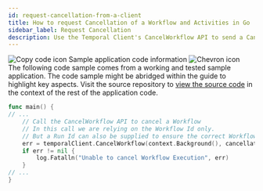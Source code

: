 ```yaml
---
id: request-cancellation-from-a-client
title: How to request Cancellation of a Workflow and Activities in Go
sidebar_label: Request Cancellation
description: Use the Temporal Client's CancelWorkflow API to send a Cancellation Request to the Workflow.
---
```


<!-- DO NOT EDIT THIS FILE DIRECTLY.
THIS FILE IS GENERATED from https://github.com/temporalio/documentation/blob/main/sample-apps/go/features/cancellation/cancel/main.go. -->

<div class="copycode-notice-container"><div class="copycode-notice"><img data-style="copycode-icon" src="/icons/copycode.png" alt="Copy code icon" /> Sample application code information <img id="i-id1949357209" data-event="clickable-copycode-info" data-style="chevron-icon" src="/icons/chevron.png" alt="Chevron icon" /></div><div id="copycode-info-id1949357209" class="copycode-info">The following code sample comes from a working and tested sample application. The code sample might be abridged within the guide to highlight key aspects. Visit the source repository to <a href="https://github.com/temporalio/documentation/blob/main/sample-apps/go/features/cancellation/cancel/main.go">view the source code</a> in the context of the rest of the application code.</div></div>

```go
func main() {
// ...
	// Call the CancelWorkflow API to cancel a Workflow
	// In this call we are relying on the Workflow Id only.
	// But a Run Id can also be supplied to ensure the correct Workflow is Canceled.
	err = temporalClient.CancelWorkflow(context.Background(), cancellation.WorkflowId, "")
	if err != nil {
		log.Fatalln("Unable to cancel Workflow Execution", err)
	}
// ...
}
```
